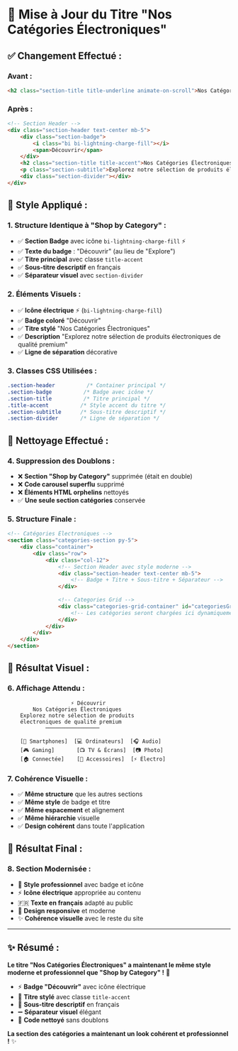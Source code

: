 # 🎨 **Mise à Jour du Titre "Nos Catégories Électroniques"**

## ✅ **Changement Effectué :**

### **Avant :**
```html
<h2 class="section-title title-underline animate-on-scroll">Nos Catégories Électroniques</h2>
```

### **Après :**
```html
<!-- Section Header -->
<div class="section-header text-center mb-5">
    <div class="section-badge">
        <i class="bi bi-lightning-charge-fill"></i>
        <span>Découvrir</span>
    </div>
    <h2 class="section-title title-accent">Nos Catégories Électroniques</h2>
    <p class="section-subtitle">Explorez notre sélection de produits électroniques de qualité premium</p>
    <div class="section-divider"></div>
</div>
```

## 🎯 **Style Appliqué :**

### **1. Structure Identique à "Shop by Category" :**
- ✅ **Section Badge** avec icône `bi-lightning-charge-fill` ⚡
- ✅ **Texte du badge** : "Découvrir" (au lieu de "Explore")
- ✅ **Titre principal** avec classe `title-accent`
- ✅ **Sous-titre descriptif** en français
- ✅ **Séparateur visuel** avec `section-divider`

### **2. Éléments Visuels :**
- ✅ **Icône électrique** ⚡ (`bi-lightning-charge-fill`)
- ✅ **Badge coloré** "Découvrir"
- ✅ **Titre stylé** "Nos Catégories Électroniques"
- ✅ **Description** "Explorez notre sélection de produits électroniques de qualité premium"
- ✅ **Ligne de séparation** décorative

### **3. Classes CSS Utilisées :**
```css
.section-header          /* Container principal */
.section-badge          /* Badge avec icône */
.section-title          /* Titre principal */
.title-accent          /* Style accent du titre */
.section-subtitle      /* Sous-titre descriptif */
.section-divider       /* Ligne de séparation */
```

## 🧹 **Nettoyage Effectué :**

### **4. Suppression des Doublons :**
- ❌ **Section "Shop by Category"** supprimée (était en double)
- ❌ **Code carousel superflu** supprimé
- ❌ **Éléments HTML orphelins** nettoyés
- ✅ **Une seule section catégories** conservée

### **5. Structure Finale :**
```html
<!-- Catégories Électroniques -->
<section class="categories-section py-5">
    <div class="container">
        <div class="row">
            <div class="col-12">
                <!-- Section Header avec style moderne -->
                <div class="section-header text-center mb-5">
                    <!-- Badge + Titre + Sous-titre + Séparateur -->
                </div>
                
                <!-- Categories Grid -->
                <div class="categories-grid-container" id="categoriesGrid">
                    <!-- Les catégories seront chargées ici dynamiquement -->
                </div>
            </div>
        </div>
    </div>
</section>
```

## 🎨 **Résultat Visuel :**

### **6. Affichage Attendu :**
```
                    ⚡ Découvrir
        Nos Catégories Électroniques
    Explorez notre sélection de produits 
    électroniques de qualité premium
            ─────────────────
    
    [📱 Smartphones]  [💻 Ordinateurs]  [🎧 Audio]
    [🎮 Gaming]       [📺 TV & Écrans]  [📷 Photo]
    [🏠 Connectée]    [🔌 Accessoires]  [⚡ Électro]
```

### **7. Cohérence Visuelle :**
- ✅ **Même structure** que les autres sections
- ✅ **Même style** de badge et titre
- ✅ **Même espacement** et alignement
- ✅ **Même hiérarchie** visuelle
- ✅ **Design cohérent** dans toute l'application

## 🚀 **Résultat Final :**

### **8. Section Modernisée :**
- 🎨 **Style professionnel** avec badge et icône
- ⚡ **Icône électrique** appropriée au contenu
- 🇫🇷 **Texte en français** adapté au public
- 📱 **Design responsive** et moderne
- ✨ **Cohérence visuelle** avec le reste du site

---

## ✨ **Résumé :**

**Le titre "Nos Catégories Électroniques" a maintenant le même style moderne et professionnel que "Shop by Category" !** 🎉

- ⚡ **Badge "Découvrir"** avec icône électrique
- 🎨 **Titre stylé** avec classe `title-accent`
- 📝 **Sous-titre descriptif** en français
- ➖ **Séparateur visuel** élégant
- 🧹 **Code nettoyé** sans doublons

**La section des catégories a maintenant un look cohérent et professionnel !** ✨